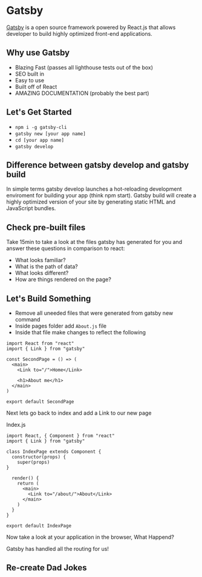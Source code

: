# Gatsby

[Gatsby](https://www.gatsbyjs.org/) is a open source framework powered by React.js that allows developer to build highly optimized front-end applications.

## Why use Gatsby
- Blazing Fast (passes all lighthouse tests out of the box)
- SEO built in
- Easy to use
- Built off of React
- AMAZING DOCUMENTATION (probably the best part)

## Let's Get Started

- `npm i -g gatsby-cli`
- `gatsby new [your app name]`
- `cd [your app name]`
- `gatsby develop`

## Difference between gatsby develop and gatsby build
In simple terms gatsby develop launches a hot-reloading development enviroment for building your app (think npm start).
Gatsby build will create a highly optimized version of your site by generating static HTML and JavaScript bundles.

## Check pre-built files
Take 15min to take a look at the files gatsby has generated for you and answer these questions in comparison to react:
- What looks familiar?
- What is the path of data?
- What looks different? 
- How are things rendered on the page?

## Let's Build Something
- Remove all uneeded files that were generated from gatsby new command
- Inside pages folder add `About.js` file
- Inside that file make changes to reflect the following 
```
import React from "react"
import { Link } from "gatsby"

const SecondPage = () => (
  <main>
    <Link to="/">Home</Link>

    <h1>About me</h1>
  </main>
)

export default SecondPage
```

Next lets go back to index and add a Link to our new page

Index.js
```
import React, { Component } from "react"
import { Link } from "gatsby"

class IndexPage extends Component {
  constructor(props) {
    super(props)
}

  render() {
    return (
      <main>
        <Link to="/about/">About</Link>
      </main>
    )
  }
}

export default IndexPage
```

Now take a look at your application in the browser, What Happend?

Gatsby has handled all the routing for us!

## Re-create Dad Jokes
